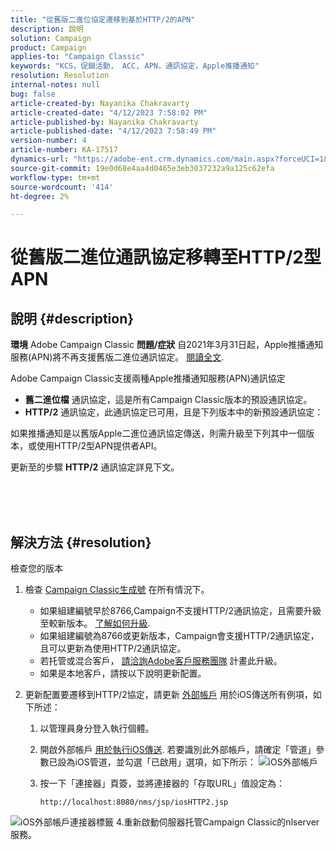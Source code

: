 ```yaml
---
title: "從舊版二進位協定遷移到基於HTTP/2的APN"
description: 說明
solution: Campaign
product: Campaign
applies-to: "Campaign Classic"
keywords: "KCS，促銷活動， ACC, APN，通訊協定，Apple推播通知"
resolution: Resolution
internal-notes: null
bug: false
article-created-by: Nayanika Chakravarty
article-created-date: "4/12/2023 7:58:02 PM"
article-published-by: Nayanika Chakravarty
article-published-date: "4/12/2023 7:58:49 PM"
version-number: 4
article-number: KA-17517
dynamics-url: "https://adobe-ent.crm.dynamics.com/main.aspx?forceUCI=1&pagetype=entityrecord&etn=knowledgearticle&id=3e3bf14f-6cd9-ed11-a7c7-6045bd006b4b"
source-git-commit: 19e0d68e4aa4d0465e3eb3037232a9a125c62efa
workflow-type: tm+mt
source-wordcount: '414'
ht-degree: 2%

---
```


# 從舊版二進位通訊協定移轉至HTTP/2型APN

## 說明 {#description}

<b>環境</b>
Adobe Campaign Classic
<b>問題/症狀</b>
自2021年3月31日起，Apple推播通知服務(APN)將不再支援舊版二進位通訊協定。 [閱讀全文](https://developer.apple.com/news/?id=c88acm2b).

Adobe Campaign Classic支援兩種Apple推播通知服務(APN)通訊協定

- <b>舊二進位檔</b> 通訊協定，這是所有Campaign Classic版本的預設通訊協定。
- <b>HTTP/2</b> 通訊協定，此通訊協定已可用，且是下列版本中的新預設通訊協定：


如果推播通知是以舊版Apple二進位通訊協定傳送，則需升級至下列其中一個版本，或使用HTTP/2型APN提供者API。

更新至的步驟 <b>HTTP/2</b> 通訊協定詳見下文。


<br><br> <br>

## 解決方法 {#resolution}

檢查您的版本
1. 檢查 [Campaign Classic生成號](https://experienceleague.adobe.com/docs/campaign-classic/using/getting-started/starting-with-adobe-campaign/launching-adobe-campaign.html?lang=en#getting-your-campaign-version) 在所有情況下。

   - 如果組建編號早於8766,Campaign不支援HTTP/2通訊協定，且需要升級至較新版本。 [了解如何升級](https://experienceleague.adobe.com/docs/campaign-classic/using/monitoring-campaign-classic/updating-adobe-campaign/build-upgrade.html?lang=en#performing-a-build-upgrade).
   - 如果組建編號為8766或更新版本，Campaign會支援HTTP/2通訊協定，且可以更新為使用HTTP/2通訊協定。
   - 若托管或混合客戶， [請洽詢Adobe客戶服務團隊](https://experienceleague.adobe.com/docs/customer-one/using/home.html?lang=en) 計畫此升級。
   - 如果是本地客戶，請按以下說明更新配置。
2. 更新配置要遷移到HTTP/2協定，請更新 [外部帳戶](https://experienceleague.adobe.com/docs/campaign-classic/using/installing-campaign-classic/accessing-external-database/external-accounts.html?lang=en) 用於iOS傳送所有例項，如下所述：

   1. 以管理員身分登入執行個體。
   2. 開啟外部帳戶 [用於執行iOS傳送](https://experienceleague.adobe.com/docs/campaign-classic/using/sending-messages/sending-push-notifications/configure-the-mobile-app/configuring-the-mobile-application.html?lang=en). 若要識別此外部帳戶，請確定「管道」參數已設為iOS管道，並勾選「已啟用」選項，如下所示： ![iOS外部帳戶](https://helpx.adobe.com/content/dam/help/en/campaign/kb/migrate-to-http2/jcr_content/main-pars/procedure/proc_par/step_1/step_par/image/iOS-ext-account.png "iOS-ext-account")
   3. 按一下「連接器」頁簽，並將連接器的「存取URL」值設定為：

      ```
      http://localhost:8080/nms/jsp/iosHTTP2.jsp
      ```

![iOS外部帳戶連接器標籤](https://helpx.adobe.com/content/dam/help/en/campaign/kb/migrate-to-http2/jcr_content/main-pars/procedure/proc_par/step/step_par/image/iOs-ext-account-connector.png "iOs-ext-account-connector")
4.重新啟動伺服器托管Campaign Classic的nlserver服務。

